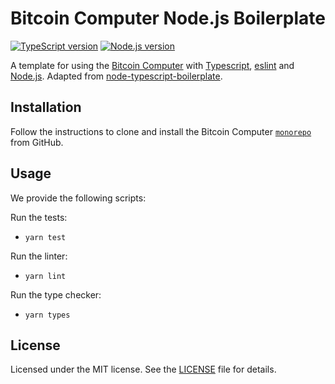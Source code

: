 # Bitcoin Computer Node.js Boilerplate

[![TypeScript version][ts-badge]][typescript-4-5]
[![Node.js version][nodejs-badge]][nodejs]
<!-- [![Build Status - GitHub Actions][gha-badge]][gha-ci] -->

A template for using the [Bitcoin Computer][bitcoin-computer] with [Typescript][typescript], [eslint][eslint] and [Node.js][nodejs]. Adapted from [node-typescript-boilerplate][node-typescript-boilerplate].

## Installation

Follow the instructions to clone and install the Bitcoin Computer [```monorepo```](https://github.com/bitcoin-computer/monorepo.git#installation) from GitHub. 
## Usage

We provide the following scripts:

Run the tests:
* ```yarn test```

Run the linter:
* ```yarn lint```

Run the type checker:
* ```yarn types```

## License

Licensed under the MIT license. See the [LICENSE](https://github.com/bitcoin-computer/bitcoin-computer-node-js-boilerplate/blob/master/LICENSE) file for details.

[ts-badge]: https://img.shields.io/badge/TypeScript-4.5-blue.svg
[nodejs-badge]: https://img.shields.io/badge/Node.js->=%2016.13-blue.svg
[nodejs]: https://nodejs.org/dist/latest-v14.x/docs/api/
[gha-badge]: https://github.com/bitcoin-computer/bitcoin-computer-node-js-boilerplate/actions/workflows/nodejs.yml/badge.svg
[bitcoin-computer]: http://bitcoincomputer.io/
[node-typescript-boilerplate]: https://github.com/jsynowiec/node-typescript-boilerplate
[typescript]: https://www.typescriptlang.org/
[typescript-4-5]: https://www.typescriptlang.org/docs/handbook/release-notes/typescript-4-5.html
[license-badge]: https://img.shields.io/badge/license-APLv2-blue.svg
[license]: https://github.com/bitcoin-computer/bitcoin-computer-node-js-boilerplate/blob/main/LICENSE
[eslint]: https://eslint.org
